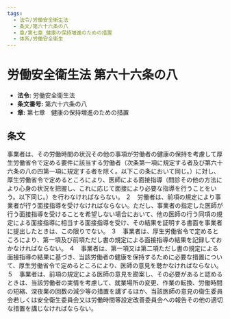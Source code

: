 ```yaml
---
tags:
  - 法令/労働安全衛生法
  - 条文/第六十六条の八
  - 章/第七章_健康の保持増進のための措置
  - 体系/労働安全衛生
---
```

# 労働安全衛生法 第六十六条の八

- **法令:** 労働安全衛生法
- **条文番号:** 第六十六条の八
- **章:** 第七章　健康の保持増進のための措置

## 条文
事業者は、その労働時間の状況その他の事項が労働者の健康の保持を考慮して厚生労働省令で定める要件に該当する労働者（次条第一項に規定する者及び第六十六条の八の四第一項に規定する者を除く。以下この条において同じ。）に対し、厚生労働省令で定めるところにより、医師による面接指導（問診その他の方法により心身の状況を把握し、これに応じて面接により必要な指導を行うことをいう。以下同じ。）を行わなければならない。
２　労働者は、前項の規定により事業者が行う面接指導を受けなければならない。ただし、事業者の指定した医師が行う面接指導を受けることを希望しない場合において、他の医師の行う同項の規定による面接指導に相当する面接指導を受け、その結果を証明する書面を事業者に提出したときは、この限りでない。
３　事業者は、厚生労働省令で定めるところにより、第一項及び前項ただし書の規定による面接指導の結果を記録しておかなければならない。
４　事業者は、第一項又は第二項ただし書の規定による面接指導の結果に基づき、当該労働者の健康を保持するために必要な措置について、厚生労働省令で定めるところにより、医師の意見を聴かなければならない。
５　事業者は、前項の規定による医師の意見を勘案し、その必要があると認めるときは、当該労働者の実情を考慮して、就業場所の変更、作業の転換、労働時間の短縮、深夜業の回数の減少等の措置を講ずるほか、当該医師の意見の衛生委員会若しくは安全衛生委員会又は労働時間等設定改善委員会への報告その他の適切な措置を講じなければならない。

